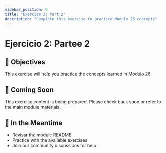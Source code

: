 ```yaml
---
sidebar_position: 9
title: "Exercise 2: Part 2"
description: "Complete this exercise to practice Module 26 concepts"
---
```


# Ejercicio 2: Partee 2

## 🎯 Objectives

This exercise will help you practice the concepts learned in Módulo 26.

## 📝 Coming Soon

This exercise content is being prepared. Please check back soon or refer to the main module materials.

## 🚀 In the Meantime

- Revisar the module README
- Practice with the available exercises
- Join our community discussions for help

